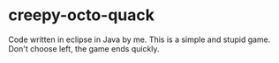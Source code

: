 # creepy-octo-quack
Code written in eclipse in Java by me. This is a simple and stupid game. Don't choose left, the game ends quickly.
